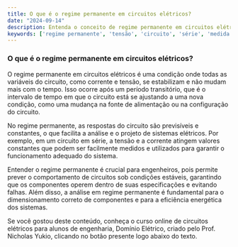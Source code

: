 ```yaml
---
title: O que é o regime permanente em circuitos elétricos?
date: "2024-09-14"
description: Entenda o conceito de regime permanente em circuitos elétricos e sua importância nas análises de engenharia.
keywords: ['regime permanente', 'tensão', 'circuito', 'série', 'medida']
---
```


### O que é o regime permanente em circuitos elétricos?

O regime permanente em circuitos elétricos é uma condição onde todas as variáveis do circuito, como corrente e tensão, se estabilizam e não mudam mais com o tempo. Isso ocorre após um período transitório, que é o intervalo de tempo em que o circuito está se ajustando a uma nova condição, como uma mudança na fonte de alimentação ou na configuração do circuito.

No regime permanente, as respostas do circuito são previsíveis e constantes, o que facilita a análise e o projeto de sistemas elétricos. Por exemplo, em um circuito em série, a tensão e a corrente atingem valores constantes que podem ser facilmente medidos e utilizados para garantir o funcionamento adequado do sistema.

Entender o regime permanente é crucial para engenheiros, pois permite prever o comportamento de circuitos sob condições estáveis, garantindo que os componentes operem dentro de suas especificações e evitando falhas. Além disso, a análise em regime permanente é fundamental para o dimensionamento correto de componentes e para a eficiência energética dos sistemas.

Se você gostou deste conteúdo, conheça o curso online de circuitos elétricos para alunos de engenharia, Domínio Elétrico, criado pelo Prof. Nicholas Yukio, clicando no botão presente logo abaixo do texto.